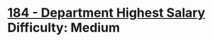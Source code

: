 # [184 - Department Highest Salary](https://leetcode.com/problems/department-highest-salary/) </br> Difficulty: Medium